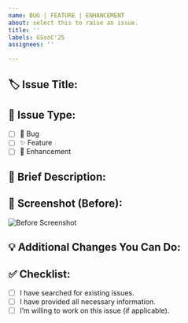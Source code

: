```yaml
---
name: BUG | FEATURE | ENHANCEMENT
about: select this to raise an issue.
title: ''
labels: GSsoC'25
assignees: ''

---
```


## 🏷️ Issue Title:
<!-- A short, clear title for the issue -->
<Write your issue title here>

## 🚨 Issue Type:
<!-- Select one -->
- [ ] 🐞 Bug  
- [ ] ✨ Feature  
- [ ] 🔧 Enhancement  

## 📝 Brief Description:
<!-- A concise explanation of the issue or suggestion -->

## 📸 Screenshot (Before):
<!-- Upload or paste the image showing the current issue (if applicable) -->
![Before Screenshot](url-or-drag-drop-image-here)

## 💡 Additional Changes You Can Do:
<!-- Describe if you're willing to contribute or suggest improvements beyond the main issue -->

## ✅ Checklist:
- [ ] I have searched for existing issues.
- [ ] I have provided all necessary information.
- [ ] I’m willing to work on this issue (if applicable).
